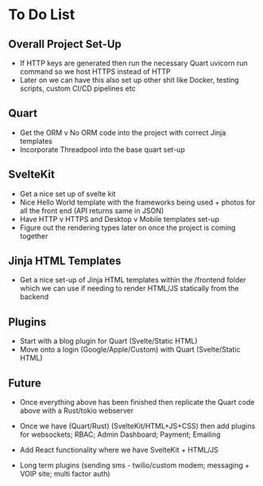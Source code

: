 # To Do List

## Overall Project Set-Up
* If HTTP keys are generated then run the necessary Quart uvicorn run command so we host HTTPS instead of HTTP
* Later on we can have this also set up other shit like Docker, testing scripts, custom CI/CD pipelines etc

## Quart
* Get the ORM v No ORM code into the project with correct Jinja templates
* Incorporate Threadpool into the base quart set-up

## SvelteKit
* Get a nice set up of svelte kit 
* Nice Hello World template with the frameworks being used + photos for all the front end (API returns same in JSON)
* Have HTTP v HTTPS and Desktop v Mobile templates set-up
* Figure out the rendering types later on once the project is coming together

## Jinja HTML Templates
* Get a nice set-up of Jinja HTML templates within the /frontend folder which we can use if needing to render HTML/JS statically from the backend

## Plugins
* Start with a blog plugin for Quart (Svelte/Static HTML)
* Move onto a login (Google/Apple/Custom) with Quart (Svelte/Static HTML)

## Future
* Once everything above has been finished then replicate the Quart code above with a Rust/tokio webserver
* Once we have (Quart/Rust) (SvelteKit/HTML+JS+CSS) then add plugins for websockets; RBAC; Admin Dashboard; Payment; Emailing

* Add React functionality where we have SvelteKit + HTML/JS
* Long term plugins (sending sms - twilio/custom modem; messaging + VOIP site; multi factor auth)